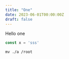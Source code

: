 ```yaml
---
title: "One"
date: 2023-06-01T00:00:00Z
draft: false
---
```


Hello one

```typescript
const x = 'sss'
```

```shell
mv ./a /root
```